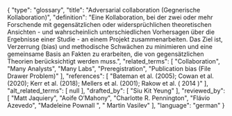 {
    "type": "glossary",
    "title": "Adversarial collaboration (Gegnerische Kollaboration)",
    "definition": "Eine Kollaboration, bei der zwei oder mehr Forschende mit gegensätzlichen oder widersprüchlichen theoretischen Ansichten - und wahrscheinlich unterschiedlichen Vorhersagen über die Ergebnisse einer Studie - an einem Projekt zusammenarbeiten. Das Ziel ist, Verzerrung (bias) und methodische Schwächen zu minimieren und eine gemeinsame Basis an Fakten zu erarbeiten, die von gegensätzlichen Theorien berücksichtigt werden muss.",
    "related_terms": [
        "Collaboration",
        "Many Analysts",
        "Many Labs",
        "Preregistration",
        "Publication bias (File Drawer Problem)"
    ],
    "references": [
        "Bateman et al. (2005); Cowan et al. (2020); Kerr et al. (2018); Mellers et al. (2001); Rakow et al. ( 2014 )"
    ],
    "alt_related_terms": [
        null
    ],
    "drafted_by": [
        "Siu Kit Yeung"
    ],
    "reviewed_by": [
        "Matt Jaquiery",
        "Aoife O’Mahony",
        "Charlotte R. Pennington",
        "Flávio Azevedo",
        "Madeleine Pownall ",
        " Martin Vasilev"
    ],
    "language": "german"
}